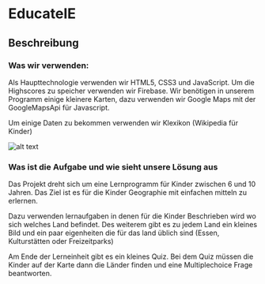 # EducateIE

## Beschreibung

### Was wir verwenden:

Als Haupttechnologie verwenden wir HTML5, CSS3 und JavaScript. Um die Highscores zu speicher verwenden wir Firebase. Wir benötigen in unserem Programm einige kleinere Karten, dazu verwenden wir Google Maps mit der GoogleMapsApi für Javascript.

Um einige Daten zu bekommen verwenden wir Klexikon (Wikipedia für Kinder)


![alt text](https://raw.githubusercontent.com/beni92/educateie/master/readme/educateie.png)


### Was ist die Aufgabe und wie sieht unsere Lösung aus

Das Projekt dreht sich um eine Lernprogramm für Kinder zwischen 6 und 10 Jahren. Das Ziel ist es für die Kinder Geographie
mit einfachen mitteln zu erlernen.

Dazu verwenden lernaufgaben in denen für die Kinder Beschrieben wird wo sich welches Land befindet. Des weiterem gibt es zu jedem Land
ein kleines Bild und ein paar eigenheiten die für das land üblich sind (Essen, Kulturstätten oder Freizeitparks)

Am Ende der Lerneinheit gibt es ein kleines Quiz. Bei dem Quiz müssen die Kinder auf der Karte dann die Länder finden und eine Multiplechoice Frage beantworten.


